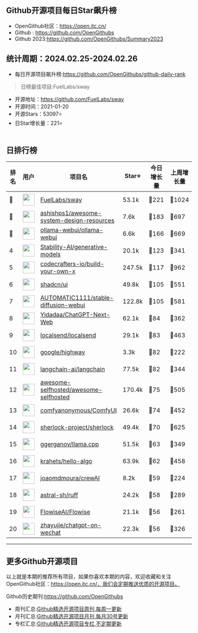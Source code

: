 ## Github开源项目每日Star飙升榜

- OpenGithub社区：https://open.itc.cn/
- Github : https://github.com/OpenGithubs
- Github 2023:https://github.com/OpenGithubs/Summary2023

## 统计周期：2024.02.25-2024.02.26

- 每日开源项目飙升榜:https://github.com/OpenGithubs/github-daily-rank



> 日榜最佳项目:FuelLabs/sway  

- 开源地址：https://github.com/FuelLabs/sway
- 开源时间：2021-01-20
- 开源Stars：53097⭐
- 日Star增长量：221⭐

![]()


## 日排行榜

| 排名        |  用户     |  项目名          | Star⭐          | 今日增长量     | 上周增长量      |  开源时间   |
|------------|------------|---------------|---------------- |--------------|----------------|------------|
| 🥇 | <img src="https://avatars.githubusercontent.com/u/55993183?v=4" alt="" size="32" height="32" width="32" data-view-component="true" class="avatar circle"> | [FuelLabs/sway](https://github.com/FuelLabs/sway)| 53.1k  | 🔺221| 🔺1024 | 2021-01-20 |
| 🥈 | <img src="https://avatars.githubusercontent.com/u/8646889?u=7026c3960281a570e915973e56cbc3ceec1912eb&v=4" alt="" size="32" height="32" width="32" data-view-component="true" class="avatar circle"> | [ashishps1/awesome-system-design-resources](https://github.com/ashishps1/awesome-system-design-resources)| 7.6k  | 🔺183| 🔺697 | 2023-10-25 |
| 🥉 | <img src="https://avatars.githubusercontent.com/u/158137808?v=4" alt="" size="32" height="32" width="32" data-view-component="true" class="avatar circle"> | [ollama-webui/ollama-webui](https://github.com/ollama-webui/ollama-webui)| 6.6k  | 🔺166| 🔺669 | 2023-10-07 |
| 4 | <img src="https://avatars.githubusercontent.com/u/100950301?v=4" alt="" size="32" height="32" width="32" data-view-component="true" class="avatar circle"> | [Stability-AI/generative-models](https://github.com/Stability-AI/generative-models)| 20.1k  | 🔺123| 🔺341 | 2023-06-22 |
| 5 | <img src="https://avatars.githubusercontent.com/u/58904235?v=4" alt="" size="32" height="32" width="32" data-view-component="true" class="avatar circle"> | [codecrafters-io/build-your-own-x](https://github.com/codecrafters-io/build-your-own-x)| 247.5k  | 🔺117| 🔺962 | 2018-05-09 |
| 6 | <img src="https://avatars.githubusercontent.com/u/139895814?v=4" alt="" size="32" height="32" width="32" data-view-component="true" class="avatar circle"> | [shadcn/ui](https://github.com/shadcn/ui)| 49.8k  | 🔺105| 🔺551 | 2023-01-04 |
| 7 | <img src="https://avatars.githubusercontent.com/u/20920490?u=8bdc7c9401f507e51b55e558baa8184d4ed30c7d&v=4" alt="" size="32" height="32" width="32" data-view-component="true" class="avatar circle"> | [AUTOMATIC1111/stable-diffusion-webui](https://github.com/AUTOMATIC1111/stable-diffusion-webui)| 122.8k  | 🔺105| 🔺581 | 2022-08-22 |
| 8 | <img src="https://avatars.githubusercontent.com/u/153288546?v=4" alt="" size="32" height="32" width="32" data-view-component="true" class="avatar circle"> | [Yidadaa/ChatGPT-Next-Web](https://github.com/Yidadaa/ChatGPT-Next-Web)| 62.1k  | 🔺84| 🔺362 | 2023-03-11 |
| 9 | <img src="https://avatars.githubusercontent.com/u/120677616?v=4" alt="" size="32" height="32" width="32" data-view-component="true" class="avatar circle"> | [localsend/localsend](https://github.com/localsend/localsend)| 29.1k  | 🔺83| 🔺463 | 2022-12-16 |
| 10 | <img src="https://avatars.githubusercontent.com/u/1342004?v=4" alt="" size="32" height="32" width="32" data-view-component="true" class="avatar circle"> | [google/highway](https://github.com/google/highway)| 3.3k  | 🔺82| 🔺222 | 2019-09-06 |
| 11 | <img src="https://avatars.githubusercontent.com/u/126733545?v=4" alt="" size="32" height="32" width="32" data-view-component="true" class="avatar circle"> | [langchain-ai/langchain](https://github.com/langchain-ai/langchain)| 77.5k  | 🔺82| 🔺344 | 2022-10-17 |
| 12 | <img src="https://avatars.githubusercontent.com/u/24270415?v=4" alt="" size="32" height="32" width="32" data-view-component="true" class="avatar circle"> | [awesome-selfhosted/awesome-selfhosted](https://github.com/awesome-selfhosted/awesome-selfhosted)| 170.4k  | 🔺75| 🔺505 | 2015-06-01 |
| 13 | <img src="https://avatars.githubusercontent.com/u/121283862?u=f3e53b07cfbae7136f1796d4f6453827a12c2307&v=4" alt="" size="32" height="32" width="32" data-view-component="true" class="avatar circle"> | [comfyanonymous/ComfyUI](https://github.com/comfyanonymous/ComfyUI)| 26.6k  | 🔺74| 🔺452 | 2023-01-17 |
| 14 | <img src="https://avatars.githubusercontent.com/u/48293496?v=4" alt="" size="32" height="32" width="32" data-view-component="true" class="avatar circle"> | [sherlock-project/sherlock](https://github.com/sherlock-project/sherlock)| 49.4k  | 🔺70| 🔺625 | 2018-12-24 |
| 15 | <img src="https://avatars.githubusercontent.com/u/1991296?u=28314d364d7c28f8ec232fadb767970d3ad74e7b&v=4" alt="" size="32" height="32" width="32" data-view-component="true" class="avatar circle"> | [ggerganov/llama.cpp](https://github.com/ggerganov/llama.cpp)| 51.5k  | 🔺63| 🔺349 | 2023-03-11 |
| 16 | <img src="https://avatars.githubusercontent.com/u/26993056?u=12c6a8ef18768abc773c64a56a56c0fd67241ed2&v=4" alt="" size="32" height="32" width="32" data-view-component="true" class="avatar circle"> | [krahets/hello-algo](https://github.com/krahets/hello-algo)| 63.9k  | 🔺62| 🔺458 | 2022-11-04 |
| 17 | <img src="https://avatars.githubusercontent.com/u/667063?u=c0ea6956bba58ee8baabb6568f0374263ed96f1d&v=4" alt="" size="32" height="32" width="32" data-view-component="true" class="avatar circle"> | [joaomdmoura/crewAI](https://github.com/joaomdmoura/crewAI)| 8.2k  | 🔺59| 🔺224 | 2023-10-27 |
| 18 | <img src="https://avatars.githubusercontent.com/u/115962839?v=4" alt="" size="32" height="32" width="32" data-view-component="true" class="avatar circle"> | [astral-sh/ruff](https://github.com/astral-sh/ruff)| 24.2k  | 🔺58| 🔺289 | 2022-08-10 |
| 19 | <img src="https://avatars.githubusercontent.com/u/128289781?v=4" alt="" size="32" height="32" width="32" data-view-component="true" class="avatar circle"> | [FlowiseAI/Flowise](https://github.com/FlowiseAI/Flowise)| 21.1k  | 🔺56| 🔺261 | 2023-03-31 |
| 20 | <img src="https://avatars.githubusercontent.com/u/26161723?u=a2d51ccd0b85cc5561f42dfe9219a11577dd6c26&v=4" alt="" size="32" height="32" width="32" data-view-component="true" class="avatar circle"> | [zhayujie/chatgpt-on-wechat](https://github.com/zhayujie/chatgpt-on-wechat)| 22.3k  | 🔺56| 🔺326 | 2022-08-07 |

---
## 更多Github开源项目

以上就是本期的推荐所有项目，如果你喜欢本期的内容，欢迎收藏和关注OpenGithub社区：https://open.itc.cn/，我们会定期推送优质的开源项目。

Github历史期刊:https://github.com/OpenGithubs
- 周刊汇总:[Github精选开源项目周刊,每周一更新](https://github.com/OpenGithubs/weekly)
- 月刊汇总:[Github精选开源项目月刊,每月30号更新](https://github.com/OpenGithubs/monthly)
- 专栏汇总:[Github精选开源项目专栏,不定期更新](https://github.com/OpenGithubs/selectedColumn)
